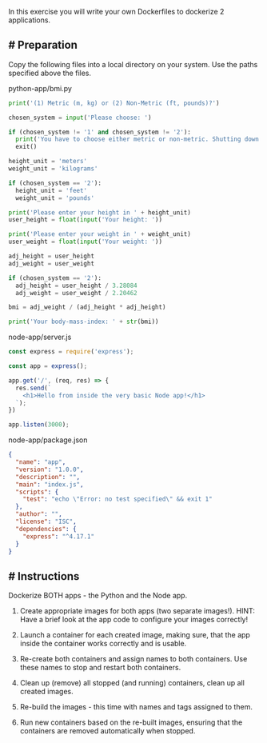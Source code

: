 In this exercise you will write your own Dockerfiles to dockerize 2 applications.
## # Preparation

Copy the following files into a local directory on your system. Use the paths specified above the files.

python-app/bmi.py

```python
print('(1) Metric (m, kg) or (2) Non-Metric (ft, pounds)?')

chosen_system = input('Please choose: ')

if (chosen_system != '1' and chosen_system != '2'):
  print('You have to choose either metric or non-metric. Shutting down...')
  exit()

height_unit = 'meters'
weight_unit = 'kilograms'

if (chosen_system == '2'):
  height_unit = 'feet'
  weight_unit = 'pounds'

print('Please enter your height in ' + height_unit)
user_height = float(input('Your height: '))

print('Please enter your weight in ' + weight_unit)
user_weight = float(input('Your weight: '))

adj_height = user_height
adj_weight = user_weight

if (chosen_system == '2'):
  adj_height = user_height / 3.28084
  adj_weight = user_weight / 2.20462

bmi = adj_weight / (adj_height * adj_height)

print('Your body-mass-index: ' + str(bmi))
```

node-app/server.js

```javascript
const express = require('express');

const app = express();

app.get('/', (req, res) => {
  res.send(`
    <h1>Hello from inside the very basic Node app!</h1>
  `);
})

app.listen(3000);
```

node-app/package.json

```json
{
  "name": "app",
  "version": "1.0.0",
  "description": "",
  "main": "index.js",
  "scripts": {
    "test": "echo \"Error: no test specified\" && exit 1"
  },
  "author": "",
  "license": "ISC",
  "dependencies": {
    "express": "^4.17.1"
  }
}
```

## # Instructions

Dockerize BOTH apps - the Python and the Node app.

1. Create appropriate images for both apps (two separate images!). HINT: Have a brief look at the app code to configure your images correctly!
    
2. Launch a container for each created image, making sure, that the app inside the container works correctly and is usable.
    
3. Re-create both containers and assign names to both containers. Use these names to stop and restart both containers.
    
4. Clean up (remove) all stopped (and running) containers, clean up all created images.
    
5. Re-build the images - this time with names and tags assigned to them.
    
6. Run new containers based on the re-built images, ensuring that the containers are removed automatically when stopped.